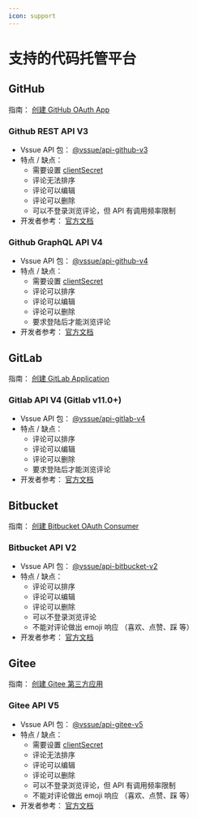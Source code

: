 ```yaml
---
icon: support
---
```


# 支持的代码托管平台

## GitHub

指南： [创建 GitHub OAuth App](./github.md)

### Github REST API V3

- Vssue API 包： [@vssue/api-github-v3](https://www.npmjs.com/package/@vssue/api-github-v3)
- 特点 / 缺点：
  - 需要设置 [clientSecret](../options/README.md#clientsecret)
  - 评论无法排序
  - 评论可以编辑
  - 评论可以删除
  - 可以不登录浏览评论，但 API 有调用频率限制
- 开发者参考： [官方文档](https://developer.github.com/v3)

### Github GraphQL API V4

- Vssue API 包： [@vssue/api-github-v4](https://www.npmjs.com/package/@vssue/api-github-v4)
- 特点 / 缺点：
  - 需要设置 [clientSecret](../options/README.md#clientsecret)
  - 评论可以排序
  - 评论可以编辑
  - 评论可以删除
  - 要求登陆后才能浏览评论
- 开发者参考： [官方文档](https://developer.github.com/v4)

## GitLab

指南： [创建 GitLab Application](./gitlab.md)

### Gitlab API V4 (Gitlab v11.0+)

- Vssue API 包： [@vssue/api-gitlab-v4](https://www.npmjs.com/package/@vssue/api-gitlab-v4)
- 特点 / 缺点：
  - 评论可以排序
  - 评论可以编辑
  - 评论可以删除
  - 要求登陆后才能浏览评论
- 开发者参考： [官方文档](https://docs.gitlab.com/ce/api)

## Bitbucket

指南： [创建 Bitbucket OAuth Consumer](./bitbucket.md)

### Bitbucket API V2

- Vssue API 包： [@vssue/api-bitbucket-v2](https://www.npmjs.com/package/@vssue/api-bitbucket-v2)
- 特点 / 缺点：
  - 评论可以排序
  - 评论可以编辑
  - 评论可以删除
  - 可以不登录浏览评论
  - 不能对评论做出 emoji 响应 （喜欢、点赞、踩 等）
- 开发者参考： [官方文档](https://developer.atlassian.com/bitbucket/api/2/reference)

## Gitee

指南： [创建 Gitee 第三方应用](./gitee.md)

### Gitee API V5

- Vssue API 包： [@vssue/api-gitee-v5](https://www.npmjs.com/package/@vssue/api-gitee-v5)
- 特点 / 缺点：
  - 需要设置 [clientSecret](../options/README.md#clientsecret)
  - 评论无法排序
  - 评论可以编辑
  - 评论可以删除
  - 可以不登录浏览评论，但 API 有调用频率限制
  - 不能对评论做出 emoji 响应 （喜欢、点赞、踩 等）
- 开发者参考： [官方文档](https://gitee.com/api/v5/swagger)
